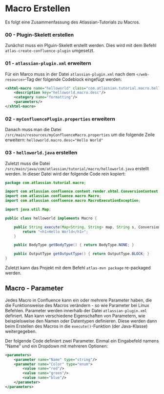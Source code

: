 # Macro Erstellen
Es folgt eine Zusammenfassung des Atlassian-Tutorials zu Macros. 

### 00 - Plugin-Skelett erstellen
Zunächst muss ein Plguin-Skelett erstellt werden. Dies wird mit dem Befehl `atlas-create-confluence-plugin` umgesetzt.
### 01 - `atlassian-plugin.xml` erweitern
Für ein Marco muss in der Datei `atlassian-plugin.xml` nach dem `</web-resource>`-Tag der folgende Codeblock eingefügt werden:

```xml
<xhtml-macro name="helloworld" class="com.atlassian.tutorial.macro.helloworld" key='helloworld-macro'>     
	<description key="helloworld.macro.desc"/>     
	<category name="formatting"/>     
	<parameters/> 
</xhtml-macro>
```
### 02 - `myConfluencePlugin.properties` erweitern
Danach muss man die Datei `/src/main/resources/myConfluenceMacro.properties` um die folgende Zeile erweitern: `helloworld.macro.desc="Hello World"`
### 03 - `helloworld.java` erstellen
Zuletzt muss die Datei `/src/main/java/com/atlassian/tutorial/macro/helloworld.java` erstellt werden. In dieser Datei wird der folgende Code rein kopiert:
```Java
package com.atlassian.tutorial.macro;

import com.atlassian.confluence.content.render.xhtml.ConversionContext;
import com.atlassian.confluence.macro.Macro;
import com.atlassian.confluence.macro.MacroExecutionException;

import java.util.Map;

public class helloworld implements Macro {

	public String execute(Map<String, String> map, String s, ConversionContext   conversionContext) throws MacroExecutionException {
        return "<h1>Hello World</h1>";
    }

    public BodyType getBodyType() { return BodyType.NONE; }

    public OutputType getOutputType() { return OutputType.BLOCK; }
}

```
Zuletzt kann das Projekt mit dem Befehl `atlas-mvn package` re-packaged werden.

## Macro - Parameter
Jedes Macro in Confluence kann ein oder mehrere Parameter haben, die die Funktionsweise des Macros verändern - so wie Parameter bei Linux Befehlen.
Parameter werden innerhalb der Datei `atlassian-plugin.xml` definiert. Man kann verschiedene Eigenschaften von Parametern, wie beispielsweise den Namen oder Datentypen definieren. Diese werden dann beim Erstellen des Macros in die `execute()`-Funktion (der Java-Klasse) weitergegeben. 

Der folgende Code definiert zwei Parameter. Einmal ein Eingabefeld namens "Name" und ein Dropdown mit mehreren Optionen:
```XML
<parameters>  
    <parameter name="Name" type="string"/>  
    <parameter name="Color" type="enum">  
        <value name="red"/>  
        <value name="green"/>  
        <value name="blue"/>  
    </parameter>
</parameters>
```